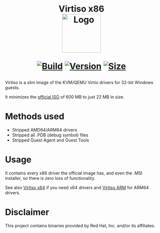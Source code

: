 <h1 align="center">Virtiso x86<br />
<div align="center">
<img src="https://github.com/qemus/virtiso-x86/raw/master/.github/logo.png" title="Logo" style="max-width:100%;" width="128" />
</div>
<div align="center">
  
  [![Build](https://github.com/qemus/virtiso-x86/actions/workflows/build.yml/badge.svg)](https://github.com/qemus/virtiso-x86/)
  [![Version](https://img.shields.io/github/v/tag/qemus/virtiso-x86?label=version&sort=semver&color=066da5)](https://github.com/qemus/virtiso-x86/releases)
  [![Size](https://img.shields.io/badge/size-21.8_MB-steelblue?style=flat&color=066da5)](https://github.com/qemus/virtiso-x86/releases)
  
</div></h1>

Virtiso is a slim image of the KVM/QEMU Virtio drivers for 32-bit Windows guests.

It minimizes the [official ISO](https://fedorapeople.org/groups/virt/virtio-win/direct-downloads/latest-virtio/) of 600 MB to just 22 MB in size.

# Methods used

  - Stripped AMD64/ARM64 drivers
  - Stripped all .PDB (debug symbol) files
  - Stripped Guest Agent and Guest Tools

# Usage

  It contains every x86 driver the official image has, and even the .MSI installer, so there is zero loss of functionality.
  
  See also [Virtiso x64](https://github.com/qemus/virtiso/) if you need x64 drivers and [Virtiso ARM](https://github.com/qemus/virtiso-arm/) for  ARM64 drivers.

# Disclaimer

  This project contains binaries provided by Red Hat, Inc. and/or its affiliates.
